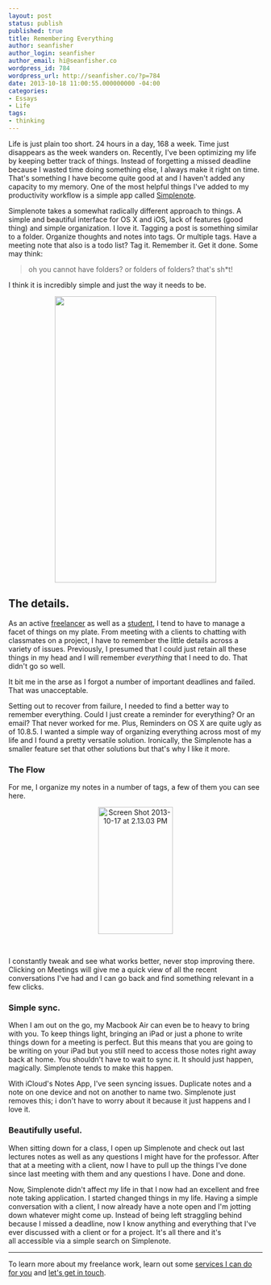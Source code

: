 ```yaml
---
layout: post
status: publish
published: true
title: Remembering Everything
author: seanfisher
author_login: seanfisher
author_email: hi@seanfisher.co
wordpress_id: 784
wordpress_url: http://seanfisher.co/?p=784
date: 2013-10-18 11:00:55.000000000 -04:00
categories:
- Essays
- Life
tags:
- thinking
---
```

Life is just plain too short. 24 hours in a day, 168 a week. Time just disappears as the week wanders on.&nbsp;Recently, I've been optimizing my life by keeping better track of things. Instead of forgetting a missed deadline because I wasted time doing something else, I always make it right on time. That's something I have become quite good at and I haven't added any capacity to my memory. One of the most helpful things I've added to my productivity workflow is a simple app called <a href="http://simplenote.com/">Simplenote</a>.

Simplenote takes a somewhat radically different approach to things. A simple and beautiful interface for OS X and iOS, lack of features (good thing) and simple organization. I love it. Tagging a post is something similar to a folder. Organize thoughts and notes into tags. Or multiple tags. Have a meeting note that also is a todo list? Tag it. Remember it. Get it done. Some may think:
<blockquote>oh you cannot have folders? or folders of folders? that's sh*t!</blockquote>
I think it is incredibly simple and just the way it needs to be.
<p align="center"><img alt="" src="http://a3.mzstatic.com/us/r30/Purple6/v4/80/ba/e0/80bae063-4746-4faa-130b-af90470a0160/screen568x568.jpeg" width="320" height="568" /></p>

<h2>The details.</h2>
As an active <a title="Services" href="http://seanfisher.co/services/">freelancer</a> as well as a <a title="Open Source" href="http://seanfisher.co/open-source/">student</a>, I tend to have to manage a facet of things on my plate. From meeting with a clients to chatting with classmates on a project, I have to remember the little details across a variety of issues. Previously, I presumed that I could just retain all these things in my head and I will remember&nbsp;<em>everything</em> that I need to do. That didn't go so well.

It bit me in the arse as I forgot a number of important deadlines and failed. That was unacceptable.

Setting out to recover from failure, I needed to find a better way to remember everything. Could I just create a reminder for everything? Or an email? That never worked for me. Plus, Reminders on OS X are quite ugly as of 10.8.5. I wanted a simple way of organizing everything across most of my life and I found a pretty versatile solution. Ironically, the Simplenote has a smaller feature set that other solutions but that's why I like it more.
<h3>The Flow</h3>
For me, I organize my notes in a number of tags, a few of them you can see here.

<p align="center">
<img class="alignnone size-full wp-image-802" alt="Screen Shot 2013-10-17 at 2.13.03 PM" src="http://seanfisher.co/wp-content/uploads/2013/10/Screen-Shot-2013-10-17-at-2.13.03-PM.png" width="148" height="252" /></p>

&nbsp;

I constantly tweak and see what works better, never stop improving there. Clicking on Meetings will give me a quick view of all the recent conversations I've had and I can go back and find something relevant in a few clicks.
<h3>Simple sync.</h3>
When I am out on the go, my Macbook Air can even be to heavy to bring with you. To keep things light, bringing an iPad or just a phone to write things down for a meeting is perfect. But this means that you are going to be writing on your iPad but you still need to access those notes right away back at home. You shouldn't have to wait to sync it. It should just happen, magically. Simplenote tends to make this happen.

With iCloud's Notes App, I've seen syncing issues. Duplicate notes and a note on one device and not on another to name two. Simplenote just removes this; i don't have to worry about it because it just happens and I love it.
<h3>Beautifully useful.</h3>
When sitting down for a class, I open up Simplenote and check out last lectures notes as well as any questions I might have for the professor. After that at a meeting with a client, now I have to pull up the things I've done since last meeting with them and any questions I have. Done and done.

Now, Simplenote didn't affect my life in that I now had an excellent and free note taking application. I started changed things in my life. Having a simple conversation with a client, I now already have a note open and I'm jotting down whatever might come up. Instead of being left straggling behind because I missed a deadline, now I know anything and everything that I've ever discussed with a client or for a project. It's all there and it's all&nbsp;accessible&nbsp;via a simple search on Simplenote.

<hr />

To learn more about my freelance work, learn out some <a title="Services" href="http://seanfisher.co/services/?utm_source=seanfisherco&amp;utm_medium=link&amp;utm_content=blog&amp;utm_campaign=services">services I can do for you</a> and <a title="Contact" href="http://seanfisher.co/contact/">let's get in touch</a>.
